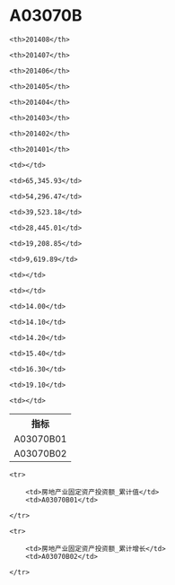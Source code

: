 A03070B
======


<table>

<tr>
    <th>指标</th>
    
    <th>201408</th>
    
    <th>201407</th>
    
    <th>201406</th>
    
    <th>201405</th>
    
    <th>201404</th>
    
    <th>201403</th>
    
    <th>201402</th>
    
    <th>201401</th>
    
</tr>


<tr>
    <td>A03070B01</td>
    
    <td></td>
    
    <td>65,345.93</td>
    
    <td>54,296.47</td>
    
    <td>39,523.18</td>
    
    <td>28,445.01</td>
    
    <td>19,208.85</td>
    
    <td>9,619.89</td>
    
    <td></td>
    

</tr>

<tr>
    <td>A03070B02</td>
    
    <td></td>
    
    <td>14.00</td>
    
    <td>14.10</td>
    
    <td>14.20</td>
    
    <td>15.40</td>
    
    <td>16.30</td>
    
    <td>19.10</td>
    
    <td></td>
    

</tr>


</table>

<table>
    
    <tr>

        <td>房地产业固定资产投资额_累计值</td>
        <td>A03070B01</td>

    </tr>
    
    <tr>

        <td>房地产业固定资产投资额_累计增长</td>
        <td>A03070B02</td>

    </tr>
    
</table>